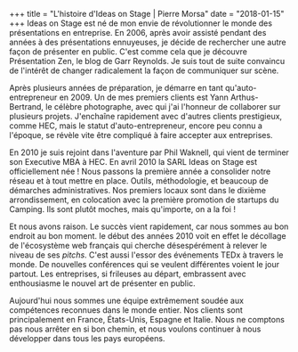 +++
title = "L'histoire d'Ideas on Stage | Pierre Morsa"
date = "2018-01-15"
+++
Ideas on Stage est né de mon envie de révolutionner le monde des présentations en entreprise. En 2006, après avoir assisté pendant des années à des présentations ennuyeuses, je décide de rechercher une autre façon de présenter en public. C'est comme cela que je découvre Présentation Zen, le blog de Garr Reynolds. Je suis tout de suite convaincu de l'intérêt de changer radicalement la façon de communiquer sur scène.

Après plusieurs années de préparation, je démarre en tant qu'auto-entrepreneur en 2009. Un de mes premiers clients est Yann Arthus-Bertrand, le célèbre photographe, avec qui j'ai l'honneur de collaborer sur plusieurs projets. J'enchaîne rapidement avec d'autres clients prestigieux, comme HEC, mais le statut d'auto-entrepreneur, encore peu connu a l'époque, se révèle vite être compliqué à faire accepter aux entreprises.

En 2010 je suis rejoint dans l'aventure par Phil Waknell, qui vient de terminer son Executive MBA à HEC. En avril 2010 la SARL Ideas on Stage est officiellement née ! Nous passons la première année a consolider notre réseau et à tout mettre en place. Outils, méthodologie, et beaucoup de démarches administratives. Nos premiers locaux sont dans le dixième arrondissement, en colocation avec la première promotion de startups du Camping. Ils sont plutôt moches, mais qu'importe, on a la foi !

Et nous avons raison. Le succès vient rapidement, car nous sommes au bon endroit au bon moment. le début des années 2010 voit en effet le décollage de l'écosystème web français qui cherche désespérément à relever le niveau de ses *pitchs*. C'est aussi l'essor des événements TEDx à travers le monde. De nouvelles conférences qui se veulent différentes voient le jour partout. Les entreprises, si frileuses au départ, embrassent avec enthousiasme le nouvel art de présenter en public.

Aujourd'hui nous sommes une équipe extrêmement soudée aux compétences reconnues dans le monde entier. Nos clients sont principalement en France, États-Unis, Espagne et Italie. Nous ne comptons pas nous arrêter en si bon chemin, et nous voulons continuer à nous développer dans tous les pays européens.
